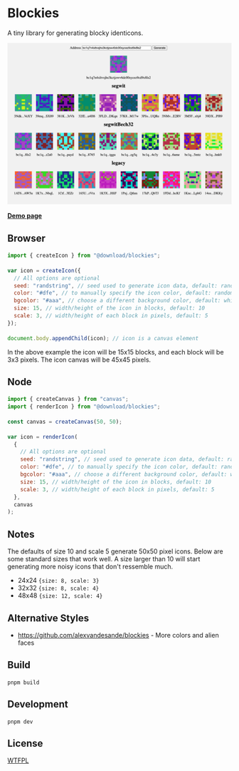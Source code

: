 # Blockies

A tiny library for generating blocky identicons.

![Sample blockies image](examples/btc-sample.png "Blockies")

[**Demo page**](https://btc-blockies.vercel.app/)

## Browser

```javascript
import { createIcon } from "@download/blockies";

var icon = createIcon({
  // All options are optional
  seed: "randstring", // seed used to generate icon data, default: random
  color: "#dfe", // to manually specify the icon color, default: random
  bgcolor: "#aaa", // choose a different background color, default: white
  size: 15, // width/height of the icon in blocks, default: 10
  scale: 3, // width/height of each block in pixels, default: 5
});

document.body.appendChild(icon); // icon is a canvas element
```

In the above example the icon will be 15x15 blocks, and each block will be 3x3 pixels. The icon canvas will be 45x45 pixels.

## Node

```javascript
import { createCanvas } from "canvas";
import { renderIcon } from "@download/blockies";

const canvas = createCanvas(50, 50);

var icon = renderIcon(
  {
    // All options are optional
    seed: "randstring", // seed used to generate icon data, default: random
    color: "#dfe", // to manually specify the icon color, default: random
    bgcolor: "#aaa", // choose a different background color, default: white
    size: 15, // width/height of the icon in blocks, default: 10
    scale: 3, // width/height of each block in pixels, default: 5
  },
  canvas
);
```

## Notes

The defaults of size 10 and scale 5 generate 50x50 pixel icons. Below are some standard sizes that work well. A size larger than 10 will start generating more noisy icons that don't ressemble much.

- 24x24 `{size: 8, scale: 3}`
- 32x32 `{size: 8, scale: 4}`
- 48x48 `{size: 12, scale: 4}`

## Alternative Styles

- https://github.com/alexvandesande/blockies - More colors and alien faces

## Build

    pnpm build

## Development

    pnpm dev

## License

[WTFPL](http://www.wtfpl.net/)
